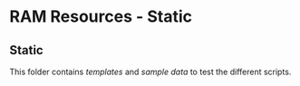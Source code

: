 # RAM Resources - Static
## Static
This folder contains _templates_ and _sample data_ to test the different scripts. 


